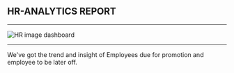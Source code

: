## HR-ANALYTICS REPORT
_______
![HR image dashboard](https://user-images.githubusercontent.com/91569726/173921995-bae99dd1-3c7c-4374-8f92-7b7ddb5be68e.jpg)
_______
We've got the trend and insight of Employees due for promotion and employee to be later off. 
